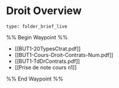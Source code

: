 # Droit Overview
 
```ccard
type: folder_brief_live
```
 
%% Begin Waypoint %%
- [[BUT1-20TypesCtrat.pdf]]
- [[BUT1-Cours-Droit-Contrats-Num.pdf]]
- [[BUT1-TdDrContrats.pdf]]
- [[Prise de note cours n1]]

%% End Waypoint %%
